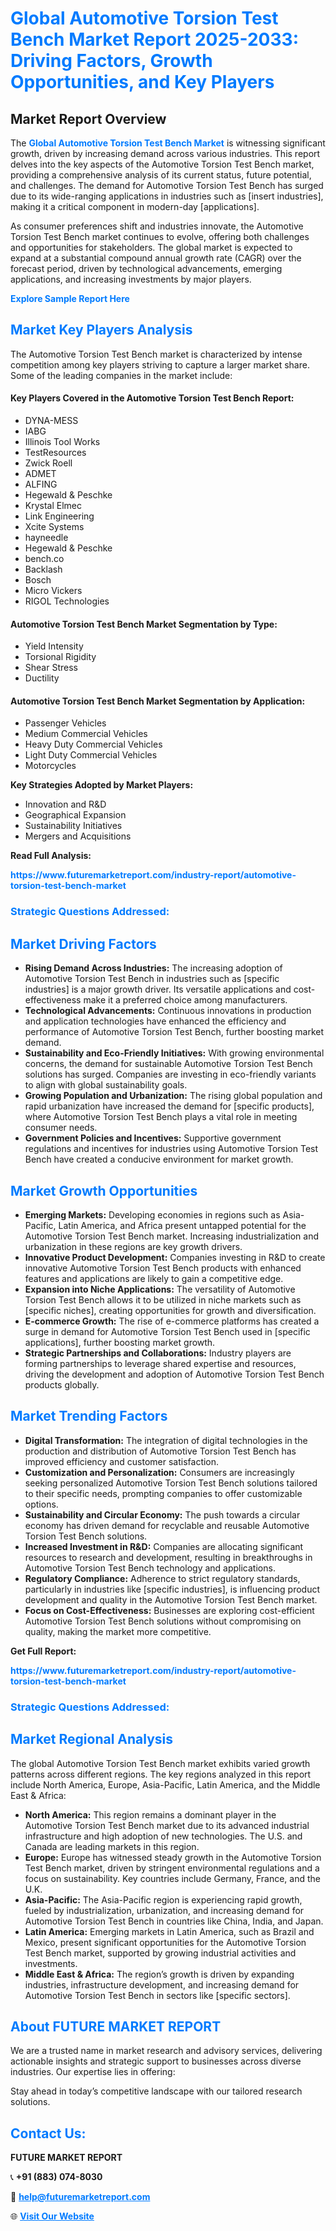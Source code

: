 <h1 style="color: #007BFF;">Global Automotive Torsion Test Bench Market Report 2025-2033: Driving Factors, Growth Opportunities, and Key Players</h1>

<section id="overview">
<h2>Market Report Overview</h2>
<p>The <a href="https://www.futuremarketreport.com/industry-report/automotive-torsion-test-bench-market" style="color: #007BFF; text-decoration: none;"><strong>Global Automotive Torsion Test Bench Market</strong></a> is witnessing significant growth, driven by increasing demand across various industries. This report delves into the key aspects of the Automotive Torsion Test Bench market, providing a comprehensive analysis of its current status, future potential, and challenges. The demand for Automotive Torsion Test Bench has surged due to its wide-ranging applications in industries such as [insert industries], making it a critical component in modern-day [applications].</p>
<p>As consumer preferences shift and industries innovate, the Automotive Torsion Test Bench market continues to evolve, offering both challenges and opportunities for stakeholders. The global market is expected to expand at a substantial compound annual growth rate (CAGR) over the forecast period, driven by technological advancements, emerging applications, and increasing investments by major players.</p>
</section>

<section id="overview">
<p><a href="https://www.futuremarketreport.com/request-sample/reportId=60518" style="color: #007BFF; text-decoration: none;"><strong>Explore Sample Report Here</strong></a></p>
</section>

<section id="key-players">
<h2 style="color: #007BFF;">Market Key Players Analysis</h2>
<p>The Automotive Torsion Test Bench market is characterized by intense competition among key players striving to capture a larger market share. Some of the leading companies in the market include:</p>
<h4>Key Players Covered in the Automotive Torsion Test Bench Report:</h4>
<ul><li>DYNA-MESS</li><li>IABG</li><li>Illinois Tool Works</li><li>TestResources</li><li>Zwick Roell</li><li>ADMET</li><li>ALFING</li><li>Hegewald &amp; Peschke</li><li>Krystal Elmec</li><li>Link Engineering</li><li>Xcite Systems</li><li>hayneedle</li><li>Hegewald &amp; Peschke</li><li>bench.co</li><li>Backlash</li><li>Bosch</li><li>Micro Vickers</li><li>RIGOL Technologies</li></ul>
<h4>Automotive Torsion Test Bench Market Segmentation by Type:</h4>
<ul><li>Yield Intensity</li><li>Torsional Rigidity</li><li>Shear Stress</li><li>Ductility</li></ul>

<h4>Automotive Torsion Test Bench Market Segmentation by Application:</h4>
<ul><li>Passenger Vehicles</li><li>Medium Commercial Vehicles</li><li>Heavy Duty Commercial Vehicles</li><li>Light Duty Commercial Vehicles</li><li>Motorcycles</li></ul>
<p><strong>Key Strategies Adopted by Market Players:</strong></p>
<ul>
<li>Innovation and R&D</li>
<li>Geographical Expansion</li>
<li>Sustainability Initiatives</li>
<li>Mergers and Acquisitions</li>
</ul>
</section>

<section>
<p><strong>Read Full Analysis: </strong></p><a href="https://www.futuremarketreport.com/industry-report/automotive-torsion-test-bench-market" style="color: #007BFF; text-decoration: none;"><strong>https://www.futuremarketreport.com/industry-report/automotive-torsion-test-bench-market</strong></a>
<h3 style="color: #007BFF;">Strategic Questions Addressed:</h3>
</section>

<section id="driving-factors">
<h2 style="color: #007BFF;">Market Driving Factors</h2>
<ul>
<li><strong>Rising Demand Across Industries:</strong> The increasing adoption of Automotive Torsion Test Bench in industries such as [specific industries] is a major growth driver. Its versatile applications and cost-effectiveness make it a preferred choice among manufacturers.</li>
<li><strong>Technological Advancements:</strong> Continuous innovations in production and application technologies have enhanced the efficiency and performance of Automotive Torsion Test Bench, further boosting market demand.</li>
<li><strong>Sustainability and Eco-Friendly Initiatives:</strong> With growing environmental concerns, the demand for sustainable Automotive Torsion Test Bench solutions has surged. Companies are investing in eco-friendly variants to align with global sustainability goals.</li>
<li><strong>Growing Population and Urbanization:</strong> The rising global population and rapid urbanization have increased the demand for [specific products], where Automotive Torsion Test Bench plays a vital role in meeting consumer needs.</li>
<li><strong>Government Policies and Incentives:</strong> Supportive government regulations and incentives for industries using Automotive Torsion Test Bench have created a conducive environment for market growth.</li>
</ul>
</section>

<section id="growth-opportunities">
<h2 style="color: #007BFF;">Market Growth Opportunities</h2>
<ul>
<li><strong>Emerging Markets:</strong> Developing economies in regions such as Asia-Pacific, Latin America, and Africa present untapped potential for the Automotive Torsion Test Bench market. Increasing industrialization and urbanization in these regions are key growth drivers.</li>
<li><strong>Innovative Product Development:</strong> Companies investing in R&D to create innovative Automotive Torsion Test Bench products with enhanced features and applications are likely to gain a competitive edge.</li>
<li><strong>Expansion into Niche Applications:</strong> The versatility of Automotive Torsion Test Bench allows it to be utilized in niche markets such as [specific niches], creating opportunities for growth and diversification.</li>
<li><strong>E-commerce Growth:</strong> The rise of e-commerce platforms has created a surge in demand for Automotive Torsion Test Bench used in [specific applications], further boosting market growth.</li>
<li><strong>Strategic Partnerships and Collaborations:</strong> Industry players are forming partnerships to leverage shared expertise and resources, driving the development and adoption of Automotive Torsion Test Bench products globally.</li>
</ul>
</section>

<section id="trending-factors">
<h2 style="color: #007BFF;">Market Trending Factors</h2>
<ul>
<li><strong>Digital Transformation:</strong> The integration of digital technologies in the production and distribution of Automotive Torsion Test Bench has improved efficiency and customer satisfaction.</li>
<li><strong>Customization and Personalization:</strong> Consumers are increasingly seeking personalized Automotive Torsion Test Bench solutions tailored to their specific needs, prompting companies to offer customizable options.</li>
<li><strong>Sustainability and Circular Economy:</strong> The push towards a circular economy has driven demand for recyclable and reusable Automotive Torsion Test Bench solutions.</li>
<li><strong>Increased Investment in R&D:</strong> Companies are allocating significant resources to research and development, resulting in breakthroughs in Automotive Torsion Test Bench technology and applications.</li>
<li><strong>Regulatory Compliance:</strong> Adherence to strict regulatory standards, particularly in industries like [specific industries], is influencing product development and quality in the Automotive Torsion Test Bench market.</li>
<li><strong>Focus on Cost-Effectiveness:</strong> Businesses are exploring cost-efficient Automotive Torsion Test Bench solutions without compromising on quality, making the market more competitive.</li>
</ul>
</section>

<section>
<p><strong>Get Full Report: </strong></p><a href="https://www.futuremarketreport.com/industry-report/automotive-torsion-test-bench-market" style="color: #007BFF; text-decoration: none;"><strong>https://www.futuremarketreport.com/industry-report/automotive-torsion-test-bench-market</strong></a>
<h3 style="color: #007BFF;">Strategic Questions Addressed:</h3>
</section>


<section id="regional-analysis">
<h2 style="color: #007BFF;">Market Regional Analysis</h2>
<p>The global Automotive Torsion Test Bench market exhibits varied growth patterns across different regions. The key regions analyzed in this report include North America, Europe, Asia-Pacific, Latin America, and the Middle East & Africa:</p>
<ul>
<li><strong>North America:</strong> This region remains a dominant player in the Automotive Torsion Test Bench market due to its advanced industrial infrastructure and high adoption of new technologies. The U.S. and Canada are leading markets in this region.</li>
<li><strong>Europe:</strong> Europe has witnessed steady growth in the Automotive Torsion Test Bench market, driven by stringent environmental regulations and a focus on sustainability. Key countries include Germany, France, and the U.K.</li>
<li><strong>Asia-Pacific:</strong> The Asia-Pacific region is experiencing rapid growth, fueled by industrialization, urbanization, and increasing demand for Automotive Torsion Test Bench in countries like China, India, and Japan.</li>
<li><strong>Latin America:</strong> Emerging markets in Latin America, such as Brazil and Mexico, present significant opportunities for the Automotive Torsion Test Bench market, supported by growing industrial activities and investments.</li>
<li><strong>Middle East & Africa:</strong> The region’s growth is driven by expanding industries, infrastructure development, and increasing demand for Automotive Torsion Test Bench in sectors like [specific sectors].</li>
</ul>
</section>

<footer>
<h2 style="color: #007BFF;">About FUTURE MARKET REPORT</h2>
<p>We are a trusted name in market research and advisory services, delivering actionable insights and strategic support to businesses across diverse industries. Our expertise lies in offering:</p>

<p>Stay ahead in today’s competitive landscape with our tailored research solutions.</p>

<h2 style="color: #007BFF;">Contact Us:</h2>
<p><strong>FUTURE MARKET REPORT</strong></p>
<p>📞 <strong>+91 (883) 074-8030</strong></p>
<p>📧 <strong><a href="mailto:help@futuremarketreport.com" style="color: #007BFF;">help@futuremarketreport.com</a></strong></p>
<p>🌐 <strong><a href="https://www.futuremarketreport.com/" style="color: #007BFF;">Visit Our Website</a></strong></p>
</footer>